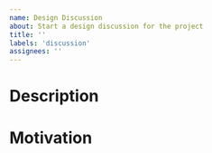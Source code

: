```yaml
---
name: Design Discussion
about: Start a design discussion for the project
title: ''
labels: 'discussion'
assignees: ''
---
```


# Description

# Motivation
